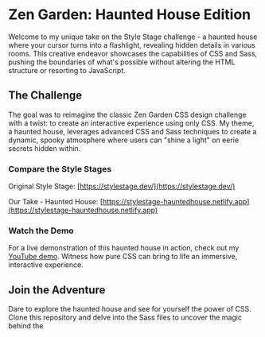 # Zen Garden: Haunted House Edition

Welcome to my unique take on the Style Stage challenge - a haunted house where your cursor turns into a flashlight, revealing hidden details in various rooms. This creative endeavor showcases the capabilities of CSS and Sass, pushing the boundaries of what's possible without altering the HTML structure or resorting to JavaScript.

## The Challenge

The goal was to reimagine the classic Zen Garden CSS design challenge with a twist: to create an interactive experience using only CSS. My theme, a haunted house, leverages advanced CSS and Sass techniques to create a dynamic, spooky atmosphere where users can "shine a light" on eerie secrets hidden within.

### Compare the Style Stages

Original Style Stage: [https://stylestage.dev/](https://stylestage.dev/)

Our Take - Haunted House: [https://stylestage-hauntedhouse.netlify.app](https://stylestage-hauntedhouse.netlify.app)

### Watch the Demo

For a live demonstration of this haunted house in action, check out my [YouTube demo](https://youtu.be/fD1KlIBcg7o). Witness how pure CSS can bring to life an immersive, interactive experience.

## Join the Adventure

Dare to explore the haunted house and see for yourself the power of CSS. Clone this repository and delve into the Sass files to uncover the magic behind the
